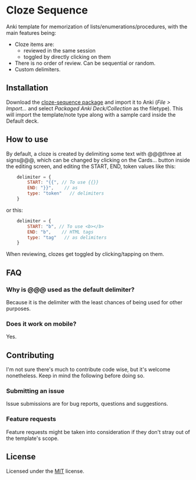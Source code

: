 # Cloze Sequence

Anki template for memorization of lists/enumerations/procedures, with the main features being:

- Cloze items are:
  - reviewed in the same session
  - toggled by directly clicking on them
- There is no order of review. Can be sequential or random.
- Custom delimiters.

## Installation

Download the [cloze-sequence package](https://github.com/tekinosman/cloze-sequence/raw/main/cloze-sequence.apkg) and import it to Anki (*File > Import...* and select *Packaged Anki Deck/Collection* as the filetype). This will import the template/note type along with a sample card inside the Default deck.

## How to use

By default, a cloze is created by delimiting some text with @@@three at signs@@@, which can be changed by clicking on the Cards... button inside the editing screen, and editing the START, END, token values like this:

```JavaScript
    delimiter = {
        START: "{{", // To use {{}}
        END: "}}",    // as
        type: "token"   // delimiters
    }
```
    
or this:

```JavaScript
    delimiter = {
        START: "b", // To use <b></b>
        END: "b",    // HTML tags
        type: "tag"   // as delimiters
    }
```
When reviewing, clozes get toggled by clicking/tapping on them.

## FAQ

### Why is @@@ used as the default delimiter?

Because it is the delimiter with the least chances of being used for other purposes.

### Does it work on mobile?

Yes.

## Contributing

I'm not sure there's much to contribute code wise, but it's welcome nonetheless. Keep in mind the following before doing so.

### Submitting an issue

Issue submissions are for bug reports, questions and suggestions.

### Feature requests

Feature requests might be taken into consideration if they don't stray out of the template's scope.

## License

Licensed under the [MIT](LICENSE) license.
